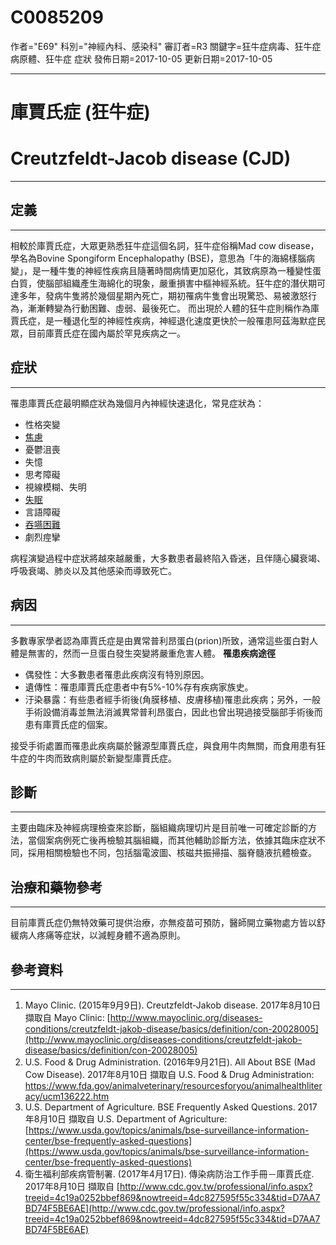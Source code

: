 # C0085209
作者="E69"
科別="神經內科、感染科"
審訂者=R3
關鍵字=狂牛症病毒、狂牛症病原體、狂牛症 症狀
發佈日期=2017-10-05
更新日期=2017-10-05

----------
# 庫賈氏症 (狂牛症)
# Creutzfeldt-Jacob disease (CJD)
----------
## 定義
----------

相較於庫賈氏症，大眾更熟悉狂牛症這個名詞，狂牛症俗稱Mad cow disease，學名為Bovine Spongiform Encephalopathy (BSE)，意思為「牛的海綿樣腦病變」，是一種牛隻的神經性疾病且隨著時間病情更加惡化，其致病原為一種變性蛋白質，使腦部組織產生海綿化的現象，嚴重損害中樞神經系統。狂牛症的潛伏期可達多年，發病牛隻將於幾個星期內死亡，期初罹病牛隻會出現驚恐、易被激怒行為，漸漸轉變為行動困難、虛弱、最後死亡。
而出現於人體的狂牛症則稱作為庫賈氏症，是一種退化型的神經性疾病，神經退化速度更快於一般罹患阿茲海默症民眾，目前庫賈氏症在國內屬於罕見疾病之一。

## 症狀
----------

罹患庫賈氏症最明顯症狀為幾個月內神經快速退化，常見症狀為：

- 性格突變
- [焦慮](C0003467)
- 憂鬱沮喪
- 失憶
- 思考障礙
- 視線模糊、失明
- [失眠](C0917801-01)
- 言語障礙
- [吞嚥困難](C0011168)
- 劇烈痙攣

病程演變過程中症狀將越來越嚴重，大多數患者最終陷入昏迷，且伴隨心臟衰竭、呼吸衰竭、肺炎以及其他感染而導致死亡。

## 病因
----------

多數專家學者認為庫賈氏症是由異常普利昂蛋白(prion)所致，通常這些蛋白對人體是無害的，然而一旦蛋白發生突變將嚴重危害人體。
**罹患疾病途徑**

- 偶發性：大多數患者罹患此疾病沒有特別原因。
- 遺傳性：罹患庫賈氏症患者中有5%-10%存有疾病家族史。
- 汙染暴露：有些患者經手術後(角膜移植、皮膚移植)罹患此疾病；另外，一般手術設備消毒並無法消滅異常普利昂蛋白，因此也曾出現過接受腦部手術後而患有庫賈氏症的個案。

接受手術處置而罹患此疾病屬於醫源型庫賈氏症，與食用牛肉無關，而食用患有狂牛症的牛肉而致病則屬於新變型庫賈氏症。

## 診斷
----------

主要由臨床及神經病理檢查來診斷，腦組織病理切片是目前唯一可確定診斷的方法，當個案病例死亡後再檢驗其腦組織，而其他輔助診斷方法，依據其臨床症狀不同，採用相關檢驗也不同，包括腦電波圖、核磁共振掃描、腦脊髓液抗體檢查。

## 治療和藥物參考
----------

目前庫賈氏症仍無特效藥可提供治療，亦無疫苗可預防，醫師開立藥物處方皆以舒緩病人疼痛等症狀，以減輕身體不適為原則。

## 參考資料
----------
1. Mayo Clinic. (2015年9月9日). Creutzfeldt-Jakob disease. 2017年8月10日 擷取自 Mayo Clinic: [http://www.mayoclinic.org/diseases-conditions/creutzfeldt-jakob-disease/basics/definition/con-20028005](http://www.mayoclinic.org/diseases-conditions/creutzfeldt-jakob-disease/basics/definition/con-20028005)
2. U.S. Food & Drug Administration. (2016年9月21日). All About BSE (Mad Cow Disease). 2017年8月10日 擷取自 U.S. Food & Drug Administration: https://www.fda.gov/animalveterinary/resourcesforyou/animalhealthliteracy/ucm136222.htm
3. U.S. Department of Agriculture. BSE Frequently Asked Questions. 2017年8月10日 擷取自 U.S. Department of Agriculture: [https://www.usda.gov/topics/animals/bse-surveillance-information-center/bse-frequently-asked-questions](https://www.usda.gov/topics/animals/bse-surveillance-information-center/bse-frequently-asked-questions)
4. 衛生福利部疾病管制署. (2017年4月17日). 傳染病防治工作手冊－庫賈氏症. 2017年8月10日 擷取自  [http://www.cdc.gov.tw/professional/info.aspx?treeid=4c19a0252bbef869&nowtreeid=4dc827595f55c334&tid=D7AA7BD74F5BE6AE](http://www.cdc.gov.tw/professional/info.aspx?treeid=4c19a0252bbef869&nowtreeid=4dc827595f55c334&tid=D7AA7BD74F5BE6AE)

